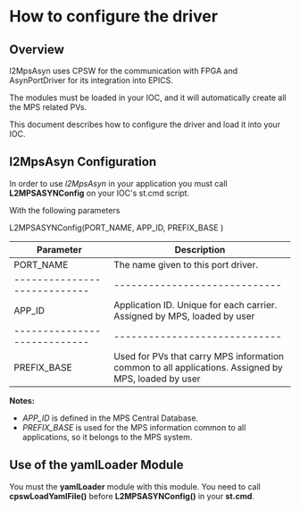 # How to configure the driver

## Overview

l2MpsAsyn uses CPSW for the communication with FPGA and AsynPortDriver for its integration into EPICS.

The modules must be loaded in your IOC, and it will automatically create all the MPS related PVs.

This document describes how to configure the driver and load it into your IOC.

## l2MpsAsyn Configuration

In order to use *l2MpsAsyn* in your application you must call **L2MPSASYNConfig** on your IOC's st.cmd script.

With the following parameters

L2MPSASYNConfig(PORT_NAME, APP_ID, PREFIX_BASE )

| Parameter                  | Description
|----------------------------|-----------------------------
| PORT_NAME                  | The name given to this port driver.
|----------------------------|-----------------------------
| APP_ID                     | Application ID. Unique for each carrier.  Assigned by MPS, loaded by user
|----------------------------|-----------------------------
| PREFIX_BASE                | Used for PVs that carry MPS information common to all applications.  Assigned by MPS, loaded by user

**Notes:**
- *APP_ID* is defined in the MPS Central Database.
- *PREFIX_BASE* is used for the MPS information common to all applications, so it belongs to the MPS system.

## Use of the yamlLoader Module

You must the **yamlLoader** module with this module. You need to call **cpswLoadYamlFile()** before **L2MPSASYNConfig()** in your **st.cmd**.
